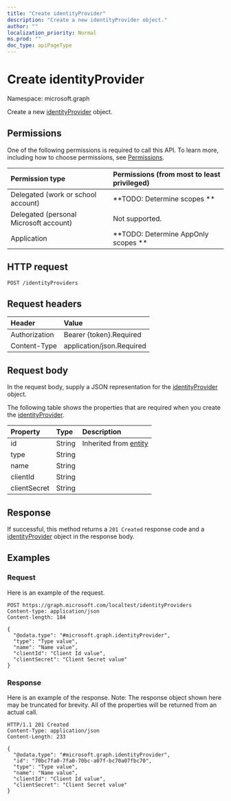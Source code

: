 ```yaml
---
title: "Create identityProvider"
description: "Create a new identityProvider object."
author: ""
localization_priority: Normal
ms.prod: ""
doc_type: apiPageType
---
```


# Create identityProvider

Namespace: microsoft.graph

Create a new [identityProvider](../resources/identityprovider.md) object.

## Permissions
One of the following permissions is required to call this API. To learn more, including how to choose permissions, see [Permissions](/concepts/permissions-reference.md).

|Permission type|Permissions (from most to least privileged)|
|:---|:---|
|Delegated (work or school account)|**TODO: Determine scopes **|
|Delegated (personal Microsoft account)|Not supported.|
|Application|**TODO: Determine AppOnly scopes **|

## HTTP request
<!-- {
  "blockType": "ignored"
}
-->
``` http
POST /identityProviders
```

## Request headers
|Header|Value|
|:---|:---|
|Authorization|Bearer {token}.Required|
|Content-Type|application/json.Required|

## Request body
In the request body, supply a JSON representation for the [identityProvider](../resources/identityprovider.md) object.

The following table shows the properties that are required when you create the [identityProvider](../resources/identityprovider.md).

|Property|Type|Description|
|:---|:---|:---|
|id|String| Inherited from [entity](../resources/entity.md)|
|type|String||
|name|String||
|clientId|String||
|clientSecret|String||



## Response
If successful, this method returns a `201 Created` response code and a [identityProvider](../resources/identityprovider.md) object in the response body.

## Examples

### Request
Here is an example of the request.
<!-- {
  "blockType": "request",
  "name": "create_identityprovider_from_identityproviders"
}
-->
``` http
POST https://graph.microsoft.com/localtest/identityProviders
Content-type: application/json
Content-length: 184

{
  "@odata.type": "#microsoft.graph.identityProvider",
  "type": "Type value",
  "name": "Name value",
  "clientId": "Client Id value",
  "clientSecret": "Client Secret value"
}
```

### Response
Here is an example of the response. Note: The response object shown here may be truncated for brevity. All of the properties will be returned from an actual call.
<!-- {
  "blockType": "response",
  "truncated": true,
  "@odata.type": "microsoft.graph.identityprovider"
}
-->
``` http
HTTP/1.1 201 Created
Content-Type: application/json
Content-Length: 233

{
  "@odata.type": "#microsoft.graph.identityProvider",
  "id": "70bc7fa0-7fa0-70bc-a07f-bc70a07fbc70",
  "type": "Type value",
  "name": "Name value",
  "clientId": "Client Id value",
  "clientSecret": "Client Secret value"
}
```


